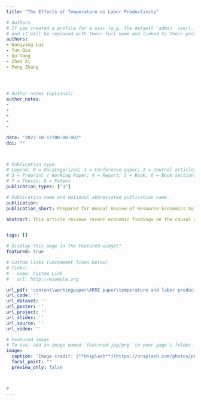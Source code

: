 ```yaml
---
title: "The Effects of Temperature on Labor Productivity"

# Authors
# If you created a profile for a user (e.g. the default `admin` user), write the username (folder name) here 
# and it will be replaced with their full name and linked to their profile.
authors:
- Wangyang Lai
- Yun Qiu
- Qu Tang
- Chen Xi
- Peng Zhang




# Author notes (optional)
author_notes:
-
- 
-
-
-

date: "2022-10-12T00:00:00Z"
doi: ""



# Publication type.
# Legend: 0 = Uncategorized; 1 = Conference paper; 2 = Journal article;
# 3 = Preprint / Working Paper; 4 = Report; 5 = Book; 6 = Book section;
# 7 = Thesis; 8 = Patent
publication_types: ["3"]

# Publication name and optional abbreviated publication name.
publication: 
publication_short: Prepared for Annual Review of Resource Economics Volume 15 

abstract: This article reviews recent economic findings on the causal effects of temperature on labor productivity. The impact of temperature shocks on micro-level worker and plant productivity is a core channel in explaining temperature effects on aggregate economic output at the macro-level. Besides physiological effects revealed in scientific studies, economic studies also find negative effects of temperature on mental productivity, including cognition performance, learning, and consequential decisions. The effectiveness of adaptation is inconsistent in macro and micro findings. Adaptation is found to be almost futile at the regional scale, but indeed alleviates temperature damage in various micro-level contexts. We highlight the distributional effects of temperature, and early-life exposure to extreme temperatures causes long-standing effects in adulthood. We propose some limitations of existing studies and provide several key points forfuture work.


tags: []

# Display this page in the Featured widget?
featured: true

# Custom links (uncomment lines below)
# links:
# - name: Custom Link
#   url: http://example.org

url_pdf: 'content\workingpaper\ARRE paper\temperature and labor producitvity.pdf'
url_code: ''
url_dataset: ''
url_poster: ''
url_project: ''
url_slides: ''
url_source: ''
url_video: ''

# Featured image
# To use, add an image named `featured.jpg/png` to your page's folder. 
image:
  caption: 'Image credit: [**Unsplash**](https://unsplash.com/photos/pLCdAaMFLTE)'
  focal_point: ""
  preview_only: false



#
---
```

